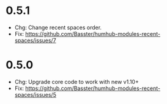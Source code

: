 # 0.5.1

- Chg: Change recent spaces order.
- Fix: https://github.com/Basster/humhub-modules-recent-spaces/issues/7

# 0.5.0

- Chg: Upgrade core code to work with new v1.10+
- Fix: https://github.com/Basster/humhub-modules-recent-spaces/issues/5
